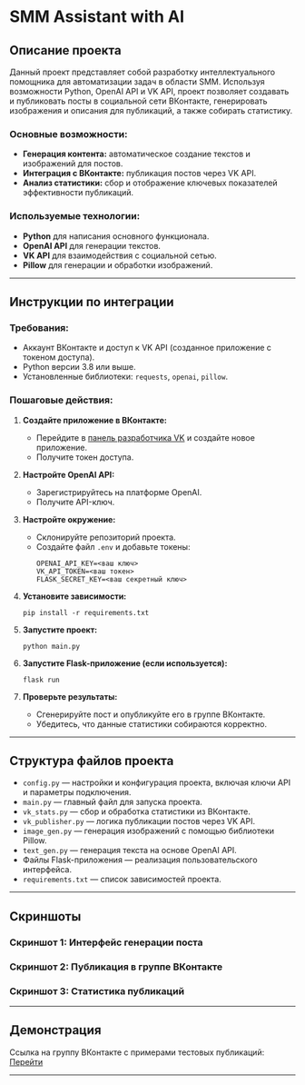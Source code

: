 # SMM Assistant with AI

## Описание проекта
Данный проект представляет собой разработку интеллектуального помощника для автоматизации задач в области SMM. Используя возможности Python, OpenAI API и VK API, проект позволяет создавать и публиковать посты в социальной сети ВКонтакте, генерировать изображения и описания для публикаций, а также собирать статистику.

### Основные возможности:
- **Генерация контента:** автоматическое создание текстов и изображений для постов.
- **Интеграция с ВКонтакте:** публикация постов через VK API.
- **Анализ статистики:** сбор и отображение ключевых показателей эффективности публикаций.

### Используемые технологии:
- **Python** для написания основного функционала.
- **OpenAI API** для генерации текстов.
- **VK API** для взаимодействия с социальной сетью.
- **Pillow** для генерации и обработки изображений.

---

## Инструкции по интеграции

### Требования:
- Аккаунт ВКонтакте и доступ к VK API (созданное приложение с токеном доступа).
- Python версии 3.8 или выше.
- Установленные библиотеки: `requests`, `openai`, `pillow`.

### Пошаговые действия:

1. **Создайте приложение в ВКонтакте:**
   - Перейдите в [панель разработчика VK](https://vk.com/dev) и создайте новое приложение.
   - Получите токен доступа.

2. **Настройте OpenAI API:**
   - Зарегистрируйтесь на платформе OpenAI.
   - Получите API-ключ.

3. **Настройте окружение:**
   - Склонируйте репозиторий проекта.
   - Создайте файл `.env` и добавьте токены:
     ```
     OPENAI_API_KEY=<ваш ключ>
     VK_API_TOKEN=<ваш токен>
     FLASK_SECRET_KEY=<ваш секретный ключ>
     ```

4. **Установите зависимости:**
   ```
   pip install -r requirements.txt
   ```

5. **Запустите проект:**
   ```
   python main.py
   ```

6. **Запустите Flask-приложение (если используется):**
   ```
   flask run
   ```

7. **Проверьте результаты:**
   - Сгенерируйте пост и опубликуйте его в группе ВКонтакте.
   - Убедитесь, что данные статистики собираются корректно.

---

## Структура файлов проекта

- `config.py` — настройки и конфигурация проекта, включая ключи API и параметры подключения.
- `main.py` — главный файл для запуска проекта.
- `vk_stats.py` — сбор и обработка статистики из ВКонтакте.
- `vk_publisher.py` — логика публикации постов через VK API.
- `image_gen.py` — генерация изображений с помощью библиотеки Pillow.
- `text_gen.py` — генерация текста на основе OpenAI API.
- Файлы Flask-приложения — реализация пользовательского интерфейса.
- `requirements.txt` — список зависимостей проекта.

---

## Скриншоты

### Скриншот 1: Интерфейс генерации поста
### Скриншот 2: Публикация в группе ВКонтакте
### Скриншот 3: Статистика публикаций

---

## Демонстрация
Ссылка на группу ВКонтакте с примерами тестовых публикаций: [Перейти](https://vk.ru/club228245393)

---

